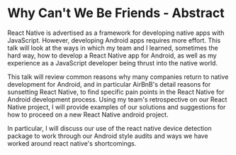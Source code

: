 # Why Can't We Be Friends - Abstract

React Native is advertised as a framework for developing native apps with JavaScript. However, developing Android apps requires more effort.  This talk will look at the ways in which my team and I learned, sometimes the hard way, how to develop a React Native app for Android, as well as my experience as a JavaScript developer being thrust into the native world.  

This talk will review common reasons why many companies return to native development for Android, and in particular AirBnB's detail reasons for sunsetting React Native, to find specific pain points in the React Native for Android development process. Using my team's retrospective on our React Native project, I will provide examples of our solutions and suggestions for how to proceed on a new React Native android project.

In particular, I will discuss our use of the react native device detection package to work through our Android style audits and ways we have worked around react native's shortcomings.
